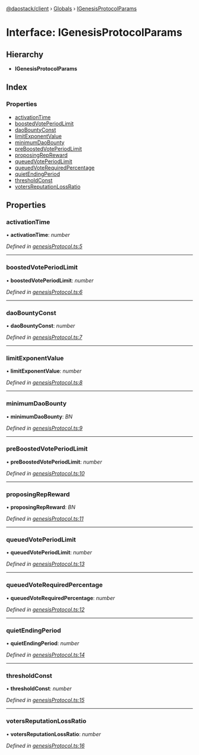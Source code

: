 [@daostack/client](../README.md) › [Globals](../globals.md) › [IGenesisProtocolParams](igenesisprotocolparams.md)

# Interface: IGenesisProtocolParams

## Hierarchy

* **IGenesisProtocolParams**

## Index

### Properties

* [activationTime](igenesisprotocolparams.md#activationtime)
* [boostedVotePeriodLimit](igenesisprotocolparams.md#boostedvoteperiodlimit)
* [daoBountyConst](igenesisprotocolparams.md#daobountyconst)
* [limitExponentValue](igenesisprotocolparams.md#limitexponentvalue)
* [minimumDaoBounty](igenesisprotocolparams.md#minimumdaobounty)
* [preBoostedVotePeriodLimit](igenesisprotocolparams.md#preboostedvoteperiodlimit)
* [proposingRepReward](igenesisprotocolparams.md#proposingrepreward)
* [queuedVotePeriodLimit](igenesisprotocolparams.md#queuedvoteperiodlimit)
* [queuedVoteRequiredPercentage](igenesisprotocolparams.md#queuedvoterequiredpercentage)
* [quietEndingPeriod](igenesisprotocolparams.md#quietendingperiod)
* [thresholdConst](igenesisprotocolparams.md#thresholdconst)
* [votersReputationLossRatio](igenesisprotocolparams.md#votersreputationlossratio)

## Properties

###  activationTime

• **activationTime**: *number*

*Defined in [genesisProtocol.ts:5](https://github.com/daostack/client/blob/84a7af3/src/genesisProtocol.ts#L5)*

___

###  boostedVotePeriodLimit

• **boostedVotePeriodLimit**: *number*

*Defined in [genesisProtocol.ts:6](https://github.com/daostack/client/blob/84a7af3/src/genesisProtocol.ts#L6)*

___

###  daoBountyConst

• **daoBountyConst**: *number*

*Defined in [genesisProtocol.ts:7](https://github.com/daostack/client/blob/84a7af3/src/genesisProtocol.ts#L7)*

___

###  limitExponentValue

• **limitExponentValue**: *number*

*Defined in [genesisProtocol.ts:8](https://github.com/daostack/client/blob/84a7af3/src/genesisProtocol.ts#L8)*

___

###  minimumDaoBounty

• **minimumDaoBounty**: *BN*

*Defined in [genesisProtocol.ts:9](https://github.com/daostack/client/blob/84a7af3/src/genesisProtocol.ts#L9)*

___

###  preBoostedVotePeriodLimit

• **preBoostedVotePeriodLimit**: *number*

*Defined in [genesisProtocol.ts:10](https://github.com/daostack/client/blob/84a7af3/src/genesisProtocol.ts#L10)*

___

###  proposingRepReward

• **proposingRepReward**: *BN*

*Defined in [genesisProtocol.ts:11](https://github.com/daostack/client/blob/84a7af3/src/genesisProtocol.ts#L11)*

___

###  queuedVotePeriodLimit

• **queuedVotePeriodLimit**: *number*

*Defined in [genesisProtocol.ts:13](https://github.com/daostack/client/blob/84a7af3/src/genesisProtocol.ts#L13)*

___

###  queuedVoteRequiredPercentage

• **queuedVoteRequiredPercentage**: *number*

*Defined in [genesisProtocol.ts:12](https://github.com/daostack/client/blob/84a7af3/src/genesisProtocol.ts#L12)*

___

###  quietEndingPeriod

• **quietEndingPeriod**: *number*

*Defined in [genesisProtocol.ts:14](https://github.com/daostack/client/blob/84a7af3/src/genesisProtocol.ts#L14)*

___

###  thresholdConst

• **thresholdConst**: *number*

*Defined in [genesisProtocol.ts:15](https://github.com/daostack/client/blob/84a7af3/src/genesisProtocol.ts#L15)*

___

###  votersReputationLossRatio

• **votersReputationLossRatio**: *number*

*Defined in [genesisProtocol.ts:16](https://github.com/daostack/client/blob/84a7af3/src/genesisProtocol.ts#L16)*
